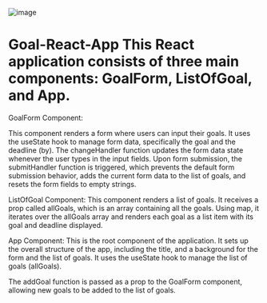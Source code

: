 ![image](https://github.com/RoxanaTeodora/Goal-App-React/assets/142969879/23882fc0-3f35-46bb-904d-5902fcf31ebf)

# Goal-React-App This React application consists of three main components: GoalForm, ListOfGoal, and App.

GoalForm Component:

This component renders a form where users can input their goals.
It uses the useState hook to manage form data, specifically the goal and the deadline (by).
The changeHandler function updates the form data state whenever the user types in the input fields.
Upon form submission, the submitHandler function is triggered, which prevents the default form submission behavior, adds the current form data to the list of goals, and resets the form fields to empty strings.

ListOfGoal Component:
This component renders a list of goals.
It receives a prop called allGoals, which is an array containing all the goals.
Using map, it iterates over the allGoals array and renders each goal as a list item with its goal and deadline displayed.

App Component:
This is the root component of the application.
It sets up the overall structure of the app, including the title, and a background for the form and the list of goals.
It uses the useState hook to manage the list of goals (allGoals).

The addGoal function is passed as a prop to the GoalForm component, allowing new goals to be added to the list of goals.
